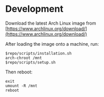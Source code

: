 # Development

Download the latest Arch Linux image from [https://www.archlinux.org/download/](https://www.archlinux.org/download/)

After loading the image onto a machine, run:

    $repo/scripts/installation.sh
    arch-chroot /mnt
    $repo/scripts/setup.sh

Then reboot:

    exit
    umount -R /mnt
    reboot
